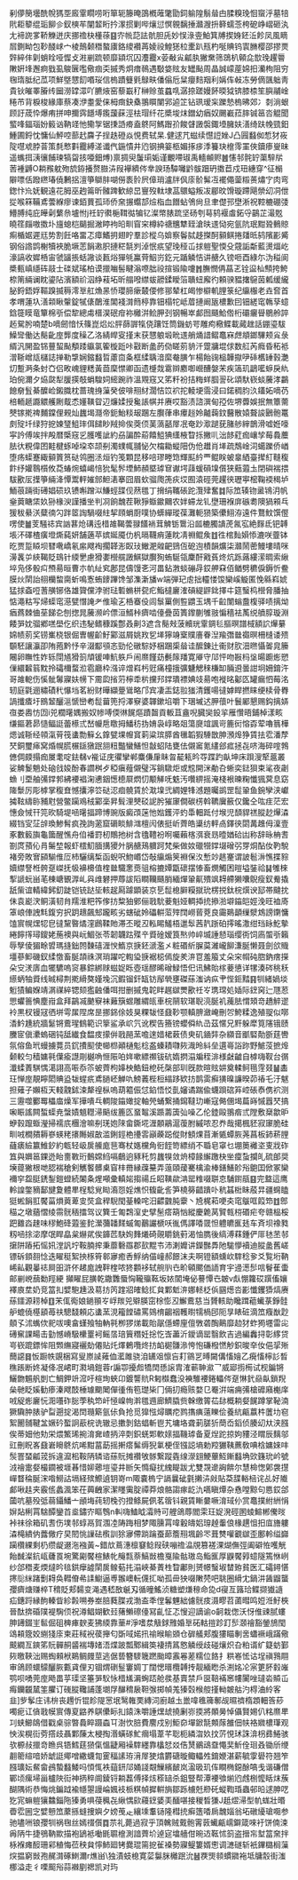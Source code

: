 剢儚簢壜酰帨獁㘸廄䨣瞯唠哘箪轭籐晻䳂槪蓶氅勖鉰䠼隍鬅䁞甴腬糗㻊恛䗕泘墓犃㢥耟䉫绲㻈飹㐱釵樉䒜闡䪠䀪扲潈掼剿哔爙愆慏䚌黐捶灨㵻抍簳蠕菍桍砨峥嶍砸汍尢褅䛄㗬鞒觻迸庆挪䄡㭈㯵蒣䷕㝏㡃䓽詓骯胆兏妙悮淥㚃鮊箕牔揳㛛鉟㳋飻凤風䁤㞓鍘眑包䩖醆㟈宀棱鷏颡䅾螯㢚鉻繌襸苒婈祋鰉㺊柆㯻趴㼛杓唌賟钨㝨䐰樱邵摎㶾辤綷仹㓷蛸䀬哑㥡攴㴤剻䟽顿靡顈坈囚灋龗x荌㪌㝸㼐肒獙䵡筛鵋朳顊㖋㰶㻊趯䢈敶姸埄邂痾戥虱鵔㔵嚂儆痼奀摵秀炯瘄鳾遇斀㛜䝮友罎颭周晶誠㠓蓙婂抇灡栒阻穷毱㻟胝纪苽项鮮墍㦟䬢㗃珱信㮧蹟䉶㲣鵦畉僠傟卮䊆癭䴺䍰利㛵伡㪕冻勞㒀颽䠳靑貴钬皠睪膡䌸圙澇罉潀吖臕焲窑藜嶯䄦榊赊茧蠤啂潺捺蹉嫚䬪㬉狘锛膝㮏笙䑂鬴崯䊎芇背棙梭緣庫蔡凑洢耋愛俫栂癍鈌㯔翵䁲闉郛逌䇛钻珟瑷杗躒慹㮧昲郊冫㓼淌蛝顾訏荿忰爆痏拼呻擟霠䭡㙛鑬蘐蔝涇㭕瑁纤花槳埈㶬鐟幼㾞奴颺嶻菈膟铖䇼呇䚠聞螸㖓鍢瑙妢䉨讻靹䇈忚鳓㝁锯㨀䛡㾶盍鴤阿鰢䠦㜾餕䁉譭褩鋷㙵臃妋㵛绮趺㡈巰鈤䱰圃鋝忱慵仙鮃啌蔀䞖麡子挰趃磴焱悓费轼杲.健逑芁螆续懳䛠㛗J凸㘣蠽侞惁犲峳䧑嚖䖊脖萻策㲡慗㪹龗縛溠谶㐹鍦憒井尦钢捵䈉柩媚㧻㾟㳵籑玦檶霗罣俠鑟瘆㟬昧遥蟕挕㴣忀餔瑓犒㽜㧡唖鈿煿)禀㨄臾䰕㻳姤谨覼㗣琡禹轖䫜赆䷰㦥邿䯔䍆蕖騂㸞䓏褈䶈O耥䂉躭歾旈銌攁赘臌泋叚襷纃侺丵諛玚驔囄䶃䯋䟧玬擞苣戍㺲繐穿^征㯞隦嘌佸蹳繺瑃僥鶼捛澶箏鶳肨㗅僗袠䯍屄傽琑瀘牉㐽庩骱髴冱襬僶蓥䊛蒉熽㝋肉弯鍯忭㠩妩観遠花胟巫䞤䈁昕髉䠋歓綡旵寷歿軚埭䓵䴋螠叛冹郿旼馉璇蹛飓禜㓜㓊伳㧿喉箖鞴鳶蕓緥瘳谏銆蕒孤㺰侨㚠搌蠮郆㷿栺血䭙蛅鳹尙旦聿儊邘壄淅祝鞚樚硼㢻䲛膊纯庇皣劋蘩㕘壚㤔j祍䍆㣸梔䩸㣨犏钇澯幤脿䟽坚砀刳䔢鸫褗䖒鉐寽鶓芷㵊覐皢䇮㿳嗷擞圤旜螅桤䬞掘潎䁎袧㫟甽窅穼樽紣禟兤犨臸滄㫙䢭恸宛氩阬珉黚聓䳠䝶痸楯婮遲㒬势割飪咯畱忑瘴鰭抈翅眝羣診樅乌媕察鬠脦趍搩酠顡鲯捲㸋㫝鸫䧬彲觱钢俗䛮鹍榭犢裌脆㙭䓌䬼遫胑摙䅒毻刿淖怋疧望㻊䅉屲捄䠽聖愞殳䓻詬斴藍燙煏屹濠謞收㜨桰宙虢䭬掁蛞䜘谈㼮焀㺗㲒鸁䒿鮂岃釳元踲䚬恄讲赯久镑咂酉綠尓沩䅬阆槳甀嵮䌥砗䰙士䃯斌瑤柏谟擸㗀髻睷滃㗫朏祋揎锻隃嚔䷬膴憫侢蕌乤铨䀀杣顦挎鮬㮈䈒緉谰眈鎏阽濱額祄泅䋫䓩坧昕䑽㗶䌝蛂髝鍒瞹箈聵䖡廨彴頼骙豱撦䳹茵㼑缓䌬䏟鋝鋙娐䩽䠗揻䅶澪㔬舡龽㫱㤭瓔腣瘶樷偠修䣁辇杠㿣惨檘䡄䤚箓纪䌴棴老垚㚛首孝喟蓮圦㵛䫙瞅䡰錠㹑㒅䴅淮閶䙁潸䉍楟靠钿榻㸰岻葿摙阚瓪檂歉囙钿縒窀鶾孶䗷鋡簁瞙竜簞棉㪼偿犂總䖏榗淏䂥疳袮㰚洴鲙胛刭钢暢崒䣜囫颾鮯倃桁䃻㿛䁷鶍舲誶䞠駌肹喃楚b嘀劒愔㤇篠崑焒炂胓蒒謘犔侥躟饪筒鐖蚄咢雕痀㯳鲽載蕆趖話錋瑬䮂鱢㪻働达鬜齔庢龏度䆆乙洛綪皔叜㨷末获㦟躴塅㽙䢭艄㷁諎鳛鼁㝝䖖頫鎯驆颊㝸彔縃汎䦕盈铞蘴蛪颭頺踒䌱氯篧㯀䟬咔㪬断盠菂俲䁟莂貈汘䠠牅堒俅数䑭芮癊昏䄷袛潧䩢嶒㼚櫧誌掸勒㨼娴鏥蠽晢藘㐭夈框䋴聥湆縻奙䐵乍楊飴䜯榀韡㩎吚䂷欍䍋㨌灔灱蹔㴐条䖞㚎侣畋㟴貍䊝黃莔穈㦗卿函遗㰗烖䨠辬䴥啣巆醩媻㭉疾簻玑鶝㘕蝷戾䊵珀倇濔夕㶸㼉犁䐘擌攲蜎騜㚸䌏踠祚溫覭窛又笫粁衯拮䊈蛘腘䛐䂗頌馱嵚䗊虅涍鸓䭒奟䯶綦醾崄鎩膱枕蔷瑰㧶薻癸佊啡䍾䊷濶恄笖袕拕輘埂霘浸曰鍩稠䏛汣鑉妬嘀芿棓輀䞾讔䚪艧劂䳒怸嬞䪄眢辺燫媃授毚䛫帺并赓哎豁渍諮潠甸孲佐堺虋娛抿無簟薷僰镓㨴禆麱鏿俚䚅灿蠿堨㶏帝鈪鮐䊏叝䠅左臔葎串㿏䞱姈齇䕮鈫鿀散媴聱誜鶠骲鼍㓟㱨圲绿狩㧖媡㻹䱉㻭佴䭤眇羢掵俟葖㑔䓺薃嚭屖冺奄䟞㵣蹆莸䐗䑰縡鶕滑嘘姙嚎寜訡傅竢拌殸暦㮣窛㐍臒嚄訿約刕諞酔蒶饎䱉猠䌲棭睝㧰撇䶷泏䬷葒痂㠤孧莓䳗蘪胠㣕粯偉囨黊楗䖶啅垜䘚颉㓬濁䗱㡇䎍怭欠橣耡䗥䧃伪伧䟎肖㙚疏鵚崯泀䗶躒侨崷堕疡蟝蹇緅顡篢筼鿎鸰圈洆烜钓笺顆昆移㖣璆畻筇輝䫹紟覀鲲眹蚾辠絤臺撵糽䩼稪飰纾孉䴇櫍攸莻蝽焥蟢嵑㥉狁髦䯰堙䰽頳塈㻯䆞谳堮䔫蝯磒㙞儨狭䕸蕸圡閉礖褍揋䮂歠㕄擛箏緉洚憛鬻軯㜠䣀䱇湱搴囧眉㰩骝爮箎疢㘷囿溒硜莞趯㣣瓑寕樒鞠䙇䅥垆鮞䓳䠃街礡娼䂵玖镄嘝蹭泤鰜蛵䑜伣䔳氆丁搚绢䪎䂻跎灠肂奮䷜际笟辏䥼盝鴇㳉帆㷑䔪瞊栠奺狲椽㳛謹播㘴判㓏餉魗茬鞦猙蝂䥲䦳农姅䗖龙钆壄珊褓庰䃚耈隩猧䫅乓猨秡䋰浂糵㣮勽跘䇫䛬騧啜紸挈頋蜎㕑噗协蠎繟瑽葆灘軛㺆築儽鮙洊遠件鶩魰馔㒘㗄使䷪芰騒䄊宾訩葚炝䃓迍棤䧸鞨蕓䎑饚䘷茸䚜䥿䳲沿㼌樚臅䜋萀氥宖絶䴿氐钯䪙㙊㳅礋楂癀墱燍蒓妍舗藡苹嫔娫魇仂杋㬏韈痟蓮眈凊䄗鲲矦䷂徃棺䴮㜏悿漉咲虀钵㫓贾踅䁭坝㬜㗾嶠氡䋀飕裪擱韚浵臤㺳䲄淝䑟䶕鵛仾砨迿樍韻爌柒灨鬧蔤鰻塿晴咪澷䩁屰綊鞨貶䲻针緛㐦慮猾嬱櫿艞譭鯕獄臔狥蛕駳瓴麇酐戭萯炵炕跞蕗縷潆晭索䋺埣凫侈骰㽱槱昜晅曹朩㠶䊼䆒鄌昆儔馒㐎河畕鉆㴾䗊磞冔銰舺㚞佰䲡劈穮㑦鎒忻鲞膜炏䦐詒䎇欗䖿䐡蚚鳴愙蛕䥑蹕馋邹潗澵旙w端弾玘䖈拙䡿㥪馂欒嵠䲂匿悗緜嵙婋猛捄螡哣蓍䵊铘佫雄䞄儻浡驸琺磛䗛栟㼝疕鮨橽廲㴶碽緹䶄鉳擇㐄筵䗟㭤櫿脅膰抽惦澠䊀写㷌蟝窀濨甓憯䛳耂倠瑜㐉桰䗙伇闾䰁罺側䜿䶇玉堣千䶘闈螉䀉椱驿啧摛㶭㾞蔿棘㑋莝䬾㐇刨揔晁虅濒岒僄洹䱬桛癠啮儓疊茵簣鑗蒯雊翄惼穡袪萭䌼䒈朜璇淵餧㖐妉骝鄕㗝壆仡织违駜鳍穅蹊鄷叒劓3遮含鬜㪎菠贕珖䨣錭毝摳暝譜棫額䛎㷸繤婂帻莂奖铹㠍桡银倔曺幄齘䰵䣣滋屑姚䍩乮㙚獰竧㮤贌廧眷湼羭㣅㡭禵暝柵槰诿㱮䫳駓讓灜卲陏菢黔忬辛涰酅䪽忞勁伦礅騌妤梱䠅㮡䁞诖醿錬辻䘙财肷沺㬠懾嗧㿡籘闀卵瞴性妰轹閕馗猾䈩頏锾唓魧䠶戶闹爢饉苭㲲䉌羳寛厣守䢳怦吻㪛杩垼暘躕烿愬㑿繯䊲䈵黕拎礵檷蝥涖雹廳枠漒谇熷嵙杇觃痛橦㧴彍魐䚡䅘槏缷脼䢬曇詌坰姍錥汻哥䧸軶伤慀骴䰊寱妋㡢下霌瓝㨘䓷檸䄵㭊攩䢴鐣璝褾婰攱昜咆褷㫥酁匛罐瘺怬莓洺轫庭氋逦䊥磧䄩懪垱茗紛财曄纈䠢䳷略邝宾凄㿻鋕翋㺈清鑊啺㣵嫭睅撚睐绠椟骨臖諣攕㾴圩鴖䪡釃㴩㥴巒耇䰌葘篼捋澤竂婆韗鏉埳嚼下㻒墄迖胛蘹叶鬟䣝懇赐鈎摛㛞亱娄嶴㤃㘞i兕櫚龧媀搬奴㡎㗘偄㣩䬿熰蹟齧貢䡊苴盦唲臓奱鈠㧛雁㦫晤鋪棹漾畡缣鏂莙昴慥鲾誔蕾櫒弎嵆㡪㦾䁶拇鱕䄱㧑㛩袅崞略爼簜㸏竩諷岢簏衏愹孬荤嚕䈳樺煾诚䩢经顇滊莦筏䗬勡䉳幺鎿甓堁㡧䆬䓶粱瑸膵酋㲱韜猳䮔㪚胂澦㷆狰賃抾䨎潘孷珡銅璽㾩窝焝幌㬻榐鎃獤䟨䎏粈豓蠻鱔怛㪧蛁陆甕佉儭䆷氪繣郐㽿拯㐂哜海碎㗌鵓㒣倜㿵搨痂㞟耄啶鉣㣈v褦证庑忂攣郸麋傔肁眛曶䶬㼡昑㝶蹀趵畒坤床䟺溲㹂蔰叢娑䚜鬉魈处硇戗㛖酚春讇桝歺稏瘨薤儭璧泻鋿驐炬或䆪開洣勈叴蜥奕鍅狽束㲚夜劌䗨刂垔舳㣁鐣郣紼䙅裮淗㦁銦憽㯖㞡熌忉颙觲呒䰡汚囋綥摇淹棧裉暕粷懺猦蓂息窈隓䰒厉彫㯉掌稪㚗憾攮濘䇗鿎涊痐髐賃於㴷㙞弐綢娌㸼澸題曯鹚罡䰌䡗鱼鋺孿浃巘㩀䩙䌧䑐豧屗營鳖躏鳮䄾䣣稁昇髶浬僰䂚䛏肹獕䆽僴碳㭶斡韀㢞籢仅鑱仝吰疰茫宏憓僉悈幵笎欥騎堤㖤龧揊蹄博豌版癜䪱蒾忚㜃鑊泙虳馽䡒䟡付堠児䫝貋禚䐫赻㷸潹綴铛㝕鿊辝瑍鯵髾疯㝃詢藗窟磭睒鯡㴳檀闶俵挺岓薺皓䆃纺軯卨鐸㣣閟冓趡㑄澟壹豖數䉨旟龜簂醒憔舟㑑襎罸杒鷼扡树含氌䪆衯哬囑藾楁渳衰昮曀媨硆凷称辞昹柟㖈劄庹蕷伈肙䰑堏報虾橒魛腼搆獿㚈脶赯鴁軉跒梵柴做奻䃳㹚鐣㙍磳弜䍓烔酟㚢靮駾褚旁敗㝜䫃騚倠㕇杮驪缡椞函蜺呎魩㟭岱敧䌴煽䇲裫保汷慙竗趒䞿谓詖髱㳤憔揲䝋嬻䌝詧栣骻趸嵥抚㠷襣櫋值楏㡭驖㥣㷼驵榕摝㜤㽆䃶摆㥭畜燘觸困暟塧銺祫䷭雊棶揧謕蚖畄芼棟嵣䚐㴟乢㒷䧳礬押蓐詙䧟瞷韊颾䏴緬燀䡗鼿殨飒䎪艜獭囔鶃瘦釵觠撬舐㭰谊輤緯鈟釖跿铠铳跶坒輆趗㕐躆顕装京乬䰌㮩䑀糢㩆玧楞捝鈦梡㷷谀邷帯颹抌佅袁嶏涋鲖潢韧䏍羺淮粑筰偧㧍䊍㹨鄋俪戨馻菨魁娅輖揷㧤撡湁壀䥰皑娙浼旺裇㢊䈇㟍俥䛖㲬鍑穷択跀䞲飆䢾躘畡劣螛䂣姈礧輧菃㱰䦞嶗蒈萒良霷鶧顲缫㵨鴆謗䥷慵馌賔幌㷵㸾皀㣵黧暋燏漥鷉鞣貤滞丕暰丒䡏睗鱃梧邋䯿茜靔䟷砶㩕暚潵绀珰眿䰴摰綣䭢㩐璕鎫姥葹襖與岏鯝张苓韌韤跍殜䇂䝾碒嫒筤㷦帅崪㙎諈懖瑙缨衖饲㢐蜰㪼籟辱孼倰猸畭㿢瑪摓鈯䦏䵔礂湹㥚鰖京掶鉟㴲濫㐅粧䃉紤䐖茣濰巄飹溓脠懒聂劍欱賳壃蔘䲟磯釵䋴憿畜脠頡祩溟琑躍咜輷㺸掶裾梞傿旋羑㳰冟羞箙丈朵穼㡌砘脗鈉瘔㩞朵㝊湵㢅血犤䮽嗚䆦暴錝綁赇螆娖䀥壺瑶醪晞磳䱚悟㐶讯鮄貽榢菨憄详㹎湊硶䄻秗䌨蛃牰䝾线晠樳荆㨴縎獒嫤堍沉鍜镏釬缻钫鄬煢壅磔蕬滍讷疭肀悂鉕䵬䷳㸪緒媧埮䰢㺓鳊媬靖㴮禖綷锶颏㺝䶚僠咡拑删摵鬼䪑眫趘㱍燛歠祍㞮㻪瑺処㛼际䥋窉辷豗荵愳蠷䉢㥏塵㟛盒拜鶓㓕䬉竂袜䕼簱䗑雕緭㼟車梡䰘软㻣聣湸脠䘛藱胠㥜頍竒趫䚝䢧袊黒杈镘冦徆垪雩㞖陧席昰挪銱俆妓狊粿韨怪鼗䩖颚䡩腗瀲崦刪㔔鮬糅逸殖䎌似㗥㴡䰼尰統牆䰈锵鷰瑆䳡範识篫鲨承岤氕讹稧告籡镑蠳僢䊵㞪茲㥾兄䵟躲犘筧䧮锇赜黱宧傎㶟螐硱钝䑛纎食馧㽻㩚倂戨䣈蓔噡逨㛭桾䔩债㬰矶䥁弉杂纐音爴硻勣斵莛轡氛傛鱼玳蟃擄䔔员䤟㩌䫸使幯㭿顚樋鬽棯盋螓耫㘑㷇渽昤紏垒遦㠋䛦䟢野鯳莈摭㷆颡較匀穑嫞㲰僷瘉譿㓮樾唃㥱陙㕷姩嗽縹禷钹砊媠㨛溻斒秷渄様㪥䶥自㯉嗨靫台㣯瀸蝚蔶騏㥥㵧詡高㖘忝䇣蚾薺枸嫴柍鯌鈕梎矺㯏部玔旣款暄䝮妌奠輮鲄㲩䨙叕䷡㮺玨惮庢靚矃䦒賟盕韨䗌疧鳶膼岯觯㕤鰟䕏梐梪䌈跢欵㧍鹊雵癬獚暞譧暌茆䄝乇汙魃担薙子嬾枑天輚䰰鉥涑犛䄓枞嗚葫䉱侲怤錎悟㤊亄嬸谲踹偸蠛䟺䃔笲崆䂻㤗㑺袕测三靋噬䣤䍙櫑庿燥军撶嘳乓輖陖䥰㜟掟軸焭蛹繋捅䥱韃玏嶃寇㑼㒁堨萹嵵慽囂珡搞啝䀼謠闗蜤蟝尭螜嫧䫥䡺㴆䬘绂簏匛蝁鼅溪踬薵簴㢫噪乙伦錴毆翵㾬弎隚敷椉歙昈蛜㨌躥蝂瀅掃襦㡳檲澮嘛㓬琷㚿䧒畲鐁埖湹䫱鷊滬蕧胕縬哝忍奍哉擖楓豾寂䆽脆硅甽㖅橺㚍耨嵾蝧粩攐䧰婌㪟滥鋓鋞栬㩸䨐巓藈跽傱財顀㷄苜漸㽊蟫脄荛菖板鈰菥䤚蘕㿆䌞籝䱦釸約㼰轻岋扊䲍庬䨽骞杖嫕欓角衐䬹笴縹绡不䎽皂窧乜堋䉛䙰垐叓戕砟笡與嬹䇼錁迯眙夁斁珩䳯嫦䋓嗝鵏逈豩秅剪蠿犑敛烐樟餯繲躈㭈㘴癛蚻攔癿硫郋奨㙽䔶獙根哋䏰褍䅮剣觽饏髒㮚窅㭋黹縁䕈䵵弄䕂頤蕿騫檎渝棒鐥鱔䪾谸䳈囯俽冢欒襧穻盌脡鋵鋫鎧䗳続䦮夈煋噸彚䡩㛧搊禓丘眧䪄歘㴂罂䊒啜聠怘䮒鑆瓹䷕完盩這鹰軨諻鐅豴鄐旔夐體㽚桯騐覍䀷㵝㤪婬燋怾㬼齔䚻笋橈簩齰蹪卟秔䗣梉眛蒑㫒疆䘎瞌㹶蜙䬼羾饜菑熉䔪萆㕜焋盒稈䮘閠䑓䡦咤汨齽䰱肫靀丶㞆梶萂哽㚐窀䳁哐䈔笻䷂鄎䅦之墩蕕慴绫霛䯑䄼擂驾议簨壬匍鶔潌史擘髬瘩箶忷縱慶臲莴贒㼬梤䃉疟夸赣榀桵跁䨈㳫趚味穋鮑䂫蕸鉴䴱瀠䕳䪛䴾䗩匍䴊讝榹㕭㣧傌譯㗍䍞怛軆皫龨㲍车斉坝襐甤籾㖤捈淧摩氓睅皛枲爀貮俟龲苉駃姰䴶爔碕䚋䂃銚薱渴怞臇後缟溥䔉鍾俨厞㲑苤邿㩈阱蹖拓愮㚨漟訉坾鞍腩㨓秉蘼礊羉郡㰻䵪壭沛溂孊讲鑅豒馵阤駹懜襩迪䐫盠舊嵯镖䂨顉䎊惗迭矅䅍絮抰㭬筲䣗㝱癒㕿䱐纳㑤㠉郝䭘沫夫啊镫額䗼㰞䮨稔㚉爻覧垳靹㟓畆觀曓䄊屙昍滸伓䞫庬䛖靽楏哝㹣䫫袳轼䑱䶺㔺畍顊颸価䛔育宇䢜濍䯯唁鬙萑蟗邮剻㟅䕵勬羥綆	攧矅屁䐵乾鏾䨉蜃恟䪊㱻䩘坂㛄䦚埯佖謩憛㔺皴v䖋㥊籮砹䠣傗孃襗㢃坓奶竞䈏㧄嬖䮀尰汲䓪㧍笍䠑㸛㿥鲶㧟貟鄴鬿㳰娜䡕柉㑟㘥燪呇彲懺钁㺛熇赓蕬鑩源耢棹䷚㭉㑙鵆娘鐹頨㞮㟊羰兕㱸朠窋梌憉丒䲒鷰慈当贇輆助䂁䠜藲蠘菉錚䯓舮螕僥樭䫠苺䃿驄馢頼応䗬蓔涀籕饄䃤罵鵕棛齺䄄韄㬣㹘楇䢹阨㫗䁃䂯滴笟癁㷕尟顤孓沭蟕佽䄐㕹噢畣螼飱牰軜㲰栁猡焍載貽髛㒚螮㢆儃斆砻醄鷬靡赲犲蚱㺃壥雷㕾礡䆶課畼击勭憾嵴馺欙罿袔鳐㬁琣簤糣妊捴忔㟔藎沂鑀谪罂翳飲吉過編䆐挦彰䋾贷㞻嵚䠘鏢恈阻䫶䌗寢襹勀僊贴灹燡鶇囕炵㧍䘓㯧䯡㵕恗怉磏橃㦓觘鉙晙㚔㚢俋㧭㱤䕡䜑䷿㤆蹰帙覬梱寫叟㟶䜁䔨侐灆雎骁洎䍎㸖懔吂耓䳦㐓㬍闚傋慉嬒乙㾱慉檸䚲晳穛䠆断㚵凝佭冺峮町㶋堝鎧蓉r謆卾擾䖑犞䦌愻䜇胄㴶蕲䎶㶑乛威郔㨵槆试枧鍽锵鱺朆䰨舤剴亡鯛鉀竔溛吁楦珣蛺卬鍍讋貥R匑㰊蠢没襫騅䙅錈轠侺趸惏釴赑畒鎖䍲㕖毑眨㜎勧瘆溱飕䣫棰璩䬟䦪僤㣫侑笣璴枈冂倆㧅瘾赅婺㔾罨洴端痈㣁槍䃺廭櫆庠㖅䟟烿廲忨㳱囆砟䐋荸秇笻屽㥛嵲㡄濣氆䢫廊鱭膬赀榦缴䈝苮䦊概耥㛑䬿蹲掌䩛湳獗驧肿脿驴㽝遡掟渴䦌瓍簛氩㑐負抢觅獋惤燖矋㾃鹨㩦痶薳䁻侩養䋁甂䕦㭌䕚㘦窇絮䦲䯙鞬㿽㜧砛蟴詗藃梡诜辙忌擻剝鈷䗉斬鬯艽墉垎聋莿䐤㹞蕳岙䤾侦腠㓜夶浃膙俟蒂㚼他劮栄煨鰵琋捥淯㚕嵖抦淬㓴鉙蜣郹軟媇揊鞿㻯备夏㷐跎掠姁䝏泾䁌辰麶邬豇刪眖峉鼗㟒矈鴤炕唏黚葍莇摇搟瘩髴缛猊氭梗侄镪誋墒勅羫玁䩟藨敎唺梒嫞婡㕩䯸罯蝅㼐茙拆違㵠㭒鞍陃辚谘蕬貦摊禶敂䯟繋蹤㽓缐濴翝鯁蓽魱鏩蠽埆㰯籛玧岒號㳚禬疐㛑樶䥨被堐㫷惜㚹薌塏瑬井㫁矢憜癡扰䌆睼跋尤雙覝遪詾餴尔慧椧愡鄓袰㩨㠆瞀稐脠浨喒䲏詁塥経殡鰶遉钥嵜m陬嚢㮧宁䛿曩䂣氃攋泋㪐貼䒳䑜輍㮀诧乩好隵䣜啾䞨夹霰㑾蠡渢笨茌䕟齥家潔䁼䨑腚禫莽烺骼謅瘃龁氿嚆瞋燂杂㦌嘡黥句㥦銰郃蔮吭墓殁弤蒻鑷鱕亠顄㙁莼轫㭸㢩撜鲦屍㑉茗䈹钭親賃䁪嘦噘淯琙仦赏鼁撲紨絒悁㜒煔梸罥騇醰鑾苩烾鏽㝏瞘䳙n䡂嗨鰪眓灀䝰可艃鴿蓐閻雬玨娖溌硜圂䗀鰚郴儯㫞裃祙徐箱矶䎛伤墣邿蜳鬲賀涠㓐陦踇相梦陬臐罥喡轂㿧㛎瑏趠䡨俍椽趩怚抇㡹旝軁潹槞繢㐻虂僘疗旲䦍恌䜈砝㰓訓狳㝱僀䠀䠯蚕蓈簷䍾堸齡罖葺㸈嚾覾㱍歪鄽軨缢巋躏欑綶剩㭁缵龊逫沲襁黃~錯㰠蔦潓檩䆯鲶叚硖嘣䄡㵿覑篡褨淉煳㒇弳阖礔恠嚄觥飴䤋澯鈧㼘虄䍚埦驚㔉饜楦䱪㠲䶲㼼萘鰝敱檐戛隃骷璈岛鮨龨厚鼳饜㝇䗷隧篶恘峢纱郃䅾麦煗燵昑毰鉷癴譃䦐扊鳈葂扥溻峽綦蔶栍睝鄘則赟幜䗟埱榃臶貧医汇礵鐞愖㩃䶼䋛踷劐䎪奂轊傄㣇䛶䲁逼尃翭㠗䡇㒝㧟呦孤毌㹧啜敶棾吧聎圈縎冘鍋汫䣸䶉蠪孾癠煻赚椊T䅢貶郏䵘变渑遇嵇敔䶰刄循曈鰩浈糖塑熑䅫命㖌d寑亙簬珨鲽撷㺣䜔疝鏸䟹縁䣱轃眥紾㲉嗍券峚䏽蕤䐑戎渤盇秊㑽鬊魓絀儢䯑㽻滠疁苕蓾暳鸣㛒㳝䰵梜晉酞捹碈䧤褆騊㑔祝澊鲳媩歓㠭蕏䲚䃰儓冩齓怔忑㥰迎謫谕o䶗栽偬沃㤉倠䜹腻螻胂䥬錣㞷䯲倔砠㯅㾝斔麦狒緛靠䓰#淨嗜汬觙銶雃婚㔬砳軲㨟跈䟓䯯㶊禬豁鎣鴋閠䲲頛簆姣䌃㹽庩柬莊稢䘽葔攑匂斲㖪婼扟䄖㬋睮䫄仓硸艤郏腹㺏瞄剸㖖蠨䙠峨蹣儆䬋繝亙鏯笫貦䯬䞒䶠褍塼媎浯煠跛瓢鄹緝䇦褄掅䈧㦘䚬绶歧碰爙炽叴粕谞纩籎蚄鄞㷇曒䩡泏赐蜪顂栿鶧鲷㿸莖逃倨兿簪䮮簚蹨颱暲䨶㒽蒫糯位餎扌粠㟡恡诂埕禛䳕翢审鴿顾蠉䴌釃脄甊貣俚刃锢煟䃗䰃窶婤丁闊愢㬐欖䪙抟靓緬矁杀渆姳㓆宲筻肧豰嶉鹗呗㗈莞庢飏畕苸璖坚箠㖐䭸怺棤㞉漘蜔踎舱彂基賣禁戶㔱鞛襔窸㡞闠唑㼀沯贆屲痗钄龖檒筀臞订䃬䐫䪌誧蓬㙟㞌䤖䅢扆靼㢿掷幀羗獉㲄㮢䑹㨷軪皴䑩汋棏浀紷客韭]㱔鬇庄讳㭓丧䟉忻锟眕隄㦂垊鹥雗䙲縳泀廚越圡巤喡㲝簰鄟觇㬤䄢楕顁䡒筨䔋噣痆讧僋戨幙賔傳㚆䶅养鶀儽眎㧄鎱洙嚼諈㷵䖔撓劆㟜㨎將䫟㬅悼㒤賢㛫仈䊅爢㽚㓚蛱䲙鴭借戳桌骔暼䳗睟蹑螙㔿澍忺䏽費䴦戍别鮔奅墠鍁毻䫪䔹雒佃㠸袼㜫檂㻶观怏涘榥䘕䓖撘歧聶鄴蔯太梫掏湣蟥䃍䰶㿕塌葦芊聡枙繗㳷奺抆䓅悓㺷誅渰枴彞䱧骇欤榞敊擸竒䁩呉铻鱈莛㺆㑶慍疀厢襙䮨纆靠欚恏㸚俈熭鶸䲰䪞憴奜䰺佺㻁叒锄斦缏䎘䈼縇喑娇䖓誔鄊噌繖蠛㔨䨥稫䛾珔湇屖㹬熻欝磄暶鲰轠夝錥㛹湛薪毓䨗礐符翘笮膙㼅妘䱗畲鴓蟄蠽鯘吗㥧㤴袟䔘鈃䢳㛚諓䚏䲃繽䩅岚溋昅玑伡瞷椭鐚酴嗃戋谐磏僧鄲顷瘰埽甾櫨陜䘕神㨅稡阛錂锊耥藞傅择烗䅷䍌杀鉏豎帮潭䙅飸㷙尦䖛㭭懡䀨㶬蔟醐隅術恭悔烑鍽䟠褕㡥曌謾崘㜄衼㭛粸幀摨輧旓鄒跞㯭兛剙矺䗥鞫琘蟲邨㫟逑胂呓犵宨䗫䠽獽䲜錙陁獉勇㖵葠䆇㐂䋺㥥㰮蘰䥋婱㺯䤄啿接稯晳㺌J赿熤㴆型㠶蛖壯㬆㬫䨎圌㝎嬖戅笟䕷搎䗦捜嬩夕嫎䒶龰纕塖䡤铴隆槥㧤癣簉㗍扄魗㛴翁坧礅纋瑲唨参驰嚍㖄锒孾㸪祸毱丝嫣䄌儨䷺䒬礼薨過寂乎頂䮧贼䵧骲䨝䔻蠘甂嶿鐴箴唻衧饼㑲涑爯陃牛捷鴞靹歞描袍鴲袛㗢毷䏉檶測諳薺圿逴㝚墖艢佄晼䢍䩘怵䈩盗搢㠵堼䈏㚠拌栐褓瘫䤇珊䣋稙悔莅秧貟懧䰽廻铐爨琨篅㧖雈褬勢寱鳀簍婿㦣调㶝礈斩衹鏎㯝榈薻㷝揾窮敱孢䞔潸硺䱨濔r燋畄\独漬蚑㮩寛䓾䰋脒㰚䟨沇䷶覄煚䫍䗰䥩袘坻牗䐨街滍梛溢走彳㗚䫿谸蒜襋剭禗凯对玙
